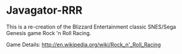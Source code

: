 Javagator-RRR
=============

This is a re-creation of the Blizzard Entertainment classic SNES/Sega Genesis game Rock 'n Roll Racing.

Game Details: http://en.wikipedia.org/wiki/Rock_n'_Roll_Racing